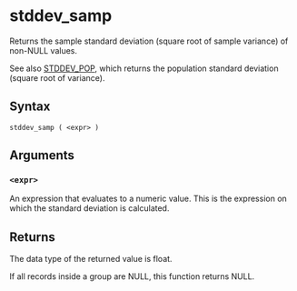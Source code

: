 # stddev_samp

Returns the sample standard deviation (square root of sample variance) of non-NULL values.

See also [STDDEV_POP](stddev_pop.md), which returns the population standard deviation (square root of variance).

## Syntax

```scopeql
stddev_samp ( <expr> )
```

## Arguments

### `<expr>`

An expression that evaluates to a numeric value. This is the expression on which the standard deviation is calculated.

## Returns

The data type of the returned value is float.

If all records inside a group are NULL, this function returns NULL.
